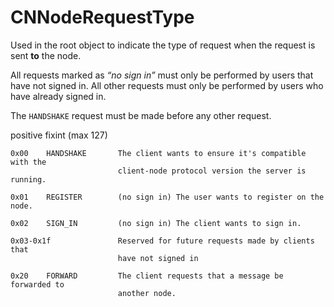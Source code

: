 # CNNodeRequestType
Used in the root object to indicate the type of request when the request is sent **to** the node.

All requests marked as *“no sign in”* must only be performed by users that have not signed in. All other requests must only be performed by users who have already signed in.

The `HANDSHAKE` request must be made before any other request.

positive fixint (max 127)

```
0x00    HANDSHAKE       The client wants to ensure it's compatible with the
                        client-node protocol version the server is running.

0x01    REGISTER        (no sign in) The user wants to register on the node.

0x02    SIGN_IN         (no sign in) The client wants to sign in.

0x03-0x1f               Reserved for future requests made by clients that
                        have not signed in

0x20    FORWARD         The client requests that a message be forwarded to
                        another node.
```

